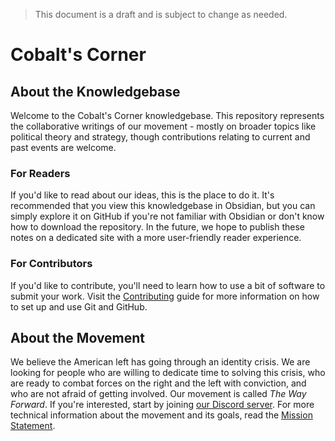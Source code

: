 > This document is a draft and is subject to change as needed.
# Cobalt's Corner
## About the Knowledgebase
Welcome to the Cobalt's Corner knowledgebase. This repository represents the collaborative writings of our movement - mostly on broader topics like political theory and strategy, though contributions relating to current and past events are welcome.
### For Readers
If you'd like to read about our ideas, this is the place to do it. It's recommended that you view this knowledgebase in Obsidian, but you can simply explore it on GitHub if you're not familiar with Obsidian or don't know how to download the repository. In the future, we hope to publish these notes on a dedicated site with a more user-friendly reader experience.
### For Contributors
If you'd like to contribute, you'll need to learn how to use a bit of software to submit your work. Visit the [Contributing](Contributing.md) guide for more information on how to set up and use Git and GitHub.
## About the Movement
We believe the American left has going through an identity crisis. We are looking for people who are willing to dedicate time to solving this crisis, who are ready to combat forces on the right and the left with conviction, and who are not afraid of getting involved. Our movement is called *The Way Forward*. If you're interested, start by joining [our Discord server](https://cobaltscorner.org/discord). For more technical information about the movement and its goals, read the [Mission Statement](<Mission Statement.md>).